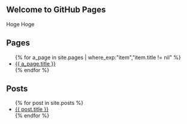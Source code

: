 ## Welcome to GitHub Pages

Hoge Hoge

## Pages

<ul>
  {% for a_page in site.pages | where_exp:"item","item.title != nil" %}
    <li>
      <a href="{{ site.github.url }}/{{ a_page.url }}">{{ a_page.title }}</a>
    </li>
  {% endfor %}
</ul>

## Posts

<ul>
  {% for post in site.posts %}
    <li>
      <a href="{{ site.github.url }}/{{ post.url }}">{{ post.title }}</a>
    </li>
  {% endfor %}
</ul>
